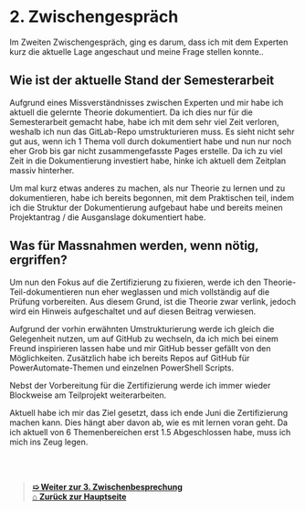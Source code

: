 # 2. Zwischengespräch

Im Zweiten Zwischengespräch, ging es darum, dass ich mit dem Experten kurz die aktuelle Lage angeschaut und meine Frage stellen konnte..


## Wie ist der aktuelle Stand der Semesterarbeit
Aufgrund eines Missverständnisses zwischen Experten und mir habe ich aktuell die gelernte Theorie dokumentiert. 
Da ich dies nur für die Semesterarbeit gemacht habe, habe ich mit dem sehr viel Zeit verloren, weshalb ich nun das GitLab-Repo umstrukturieren muss. 
Es sieht nicht sehr gut aus, wenn ich 1 Thema voll durch dokumentiert habe und nun nur noch eher Grob bis gar nicht zusammengefasste Pages erstelle. 
Da ich zu viel Zeit in die Dokumentierung investiert habe, hinke ich aktuell dem Zeitplan massiv hinterher. 

Um mal kurz etwas anderes zu machen, als nur Theorie zu lernen und zu dokumentieren, habe ich bereits begonnen, mit dem Praktischen teil, indem ich die Struktur der Dokumentierung aufgebaut habe und bereits meinen Projektantrag / die Ausganslage dokumentiert habe. 


## Was für Massnahmen werden, wenn nötig, ergriffen?

Um nun den Fokus auf die Zertifizierung zu fixieren, werde ich den Theorie-Teil-dokumentieren nun eher weglassen und mich vollständig auf die Prüfung vorbereiten. 
Aus diesem Grund, ist die Theorie zwar verlink, jedoch wird ein Hinweis aufgeschaltet und auf diesen Beitrag verwiesen. 

Aufgrund der vorhin erwähnten Umstrukturierung werde ich gleich die Gelegenheit nutzen, um auf GitHub zu wechseln, da ich mich bei einem Freund inspirieren lassen habe und mir GitHub besser gefällt von den Möglichkeiten. Zusätzlich habe ich bereits Repos auf GitHub für PowerAutomate-Themen und einzelnen PowerShell Scripts. 

Nebst der Vorbereitung für die Zertifizierung werde ich immer wieder Blockweise am Teilprojekt weiterarbeiten. 

Aktuell habe ich mir das Ziel gesetzt, dass ich ende Juni die Zertifizierung machen kann. 
Dies hängt aber davon ab, wie es mit lernen voran geht. 
Da ich aktuell von 6 Themenbereichen erst 1.5 Abgeschlossen habe, muss ich mich ins Zeug legen. 










<br>
<br>

> [**➯ Weiter zur 3. Zwischenbesprechung**](Zwischenbesprechung3.md) <br>
> [⌂ **Zurück zur Hauptseite**](https://github.com/Radball-Migi/HF-ITCNE24-SemArbeit1-AZ104-Azure-Administrator-Associate)